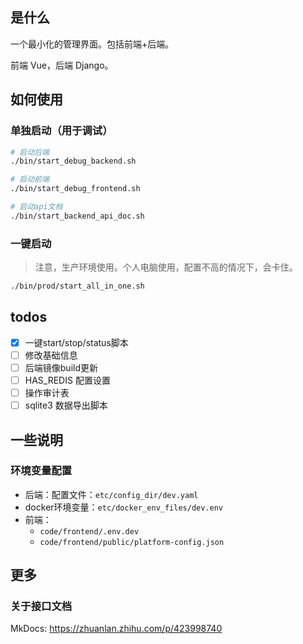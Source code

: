 ## 是什么

一个最小化的管理界面。包括前端+后端。

前端 Vue，后端 Django。

## 如何使用

### 单独启动（用于调试）

```bash
# 启动后端
./bin/start_debug_backend.sh

# 启动前端
./bin/start_debug_frontend.sh

# 启动api文档
./bin/start_backend_api_doc.sh
```

### 一键启动

> 注意，生产环境使用。个人电脑使用，配置不高的情况下，会卡住。

```bash
./bin/prod/start_all_in_one.sh
```

## todos

- [x] 一键start/stop/status脚本
- [ ] 修改基础信息
- [ ] 后端镜像build更新
- [ ] HAS_REDIS 配置设置
- [ ] 操作审计表
- [ ] sqlite3 数据导出脚本

## 一些说明

### 环境变量配置

- 后端：配置文件：`etc/config_dir/dev.yaml`
- docker环境变量：`etc/docker_env_files/dev.env`
- 前端：
  - `code/frontend/.env.dev`
  - `code/frontend/public/platform-config.json`

## 更多

### 关于接口文档

MkDocs: https://zhuanlan.zhihu.com/p/423998740
